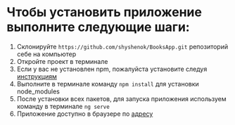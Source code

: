 # Чтобы установить приложение выполните следующие шаги:
1. Склонируйте `https://github.com/shyshenok/BooksApp.git` репозиторий себе на компьютер
2. Откройте проект в терминале
3. Если у вас не установлен npm, пожалуйста установите следуя [инструкциям](https://www.npmjs.com/get-npm)
4. Выполните в терминале команду `npm install` для установки node_modules
5. После установки всех пакетов, для запуска приложения используем команду в терминале `ng serve`
6. Приложение доступно в  браузере по [адресу](http://localhost:4200/) 
